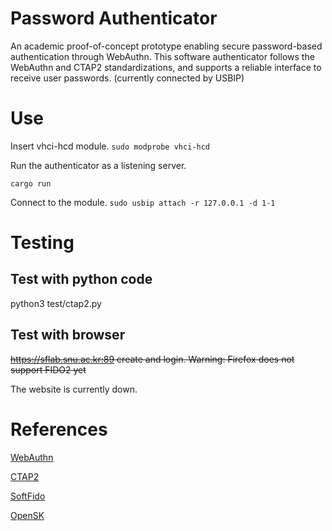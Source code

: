 # Password Authenticator

An academic proof-of-concept prototype enabling secure password-based authentication through WebAuthn.
This software authenticator follows the WebAuthn and CTAP2 standardizations, and supports a reliable interface to receive user passwords. (currently connected by USBIP)

# Use

Insert vhci-hcd module.
```sudo modprobe vhci-hcd```

Run the authenticator as a listening server.
```
cargo run
```

Connect to the module.
```sudo usbip attach -r 127.0.0.1 -d 1-1```

# Testing

## Test with python code 

python3 test/ctap2.py

## Test with browser

<s>https://sflab.snu.ac.kr:89 create and login.
Warning: Firefox does not support FIDO2 yet</s>

The website is currently down.


# References
[WebAuthn](https://www.w3.org/TR/webauthn-2/)

[CTAP2](https://fidoalliance.org/specs/fido-v2.0-ps-20190130/fido-client-to-authenticator-protocol-v2.0-ps-20190130.html)

[SoftFido](https://github.com/ellerh/softfido)

[OpenSK](https://github.com/google/OpenSK)


